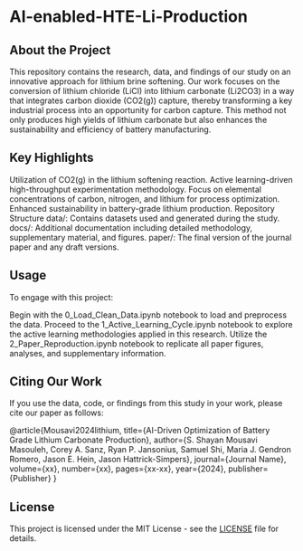 # AI-enabled-HTE-Li-Production


## About the Project
This repository contains the research, data, and findings of our study on an innovative approach for lithium brine softening. Our work focuses on the conversion of lithium chloride (LiCl) into lithium carbonate (Li2CO3) in a way that integrates carbon dioxide (CO2(g)) capture, thereby transforming a key industrial process into an opportunity for carbon capture. This method not only produces high yields of lithium carbonate but also enhances the sustainability and efficiency of battery manufacturing.


## Key Highlights
Utilization of CO2(g) in the lithium softening reaction.
Active learning-driven high-throughput experimentation methodology.
Focus on elemental concentrations of carbon, nitrogen, and lithium for process optimization.
Enhanced sustainability in battery-grade lithium production.
Repository Structure
data/: Contains datasets used and generated during the study.
docs/: Additional documentation including detailed methodology, supplementary material, and figures.
paper/: The final version of the journal paper and any draft versions.


## Usage
To engage with this project:

Begin with the 0_Load_Clean_Data.ipynb notebook to load and preprocess the data.
Proceed to the 1_Active_Learning_Cycle.ipynb notebook to explore the active learning methodologies applied in this research.
Utilize the 2_Paper_Reproduction.ipynb notebook to replicate all paper figures, analyses, and supplementary information.

## Citing Our Work
If you use the data, code, or findings from this study in your work, please cite our paper as follows:

@article{Mousavi2024lithium,
  title={AI-Driven Optimization of Battery Grade Lithium Carbonate Production},
  author={S. Shayan Mousavi Masouleh, Corey A. Sanz, Ryan P. Jansonius, Samuel Shi, Maria J. Gendron Romero, Jason E. Hein, Jason Hattrick-Simpers},
  journal={Journal Name},
  volume={xx},
  number={xx},
  pages={xx-xx},
  year={2024},
  publisher={Publisher}
}



## License
This project is licensed under the MIT License - see the [LICENSE](LICENSE) file for details.


